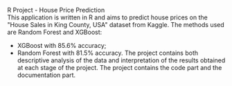 R Project - House Price Prediction <br>
This application is written in R and aims to predict house prices on the "House Sales in King County, USA" dataset from Kaggle. The methods used are Random Forest and XGBoost:
- XGBoost with 85.6% accuracy;
- Random Forest with 81.5% accuracy.
The project contains both descriptive analysis of the data and interpretation of the results obtained at each stage of the project. 
The project contains the code part and the documentation part.
